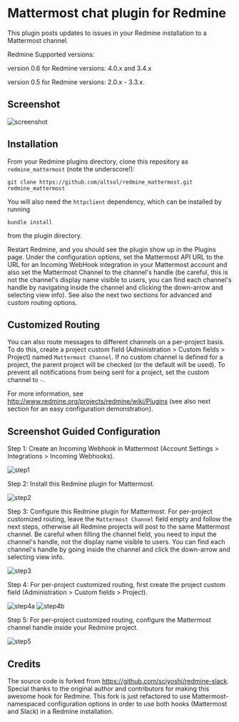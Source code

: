 # Mattermost chat plugin for Redmine

This plugin posts updates to issues in your Redmine installation to a Mattermost
channel.

Redmine Supported versions: 

version 0.6 for Redmine versions: 4.0.x and 3.4.x

version 0.5 for Redmine versions: 2.0.x - 3.3.x.

## Screenshot

![screenshot](https://raw.githubusercontent.com/altsol/redmine_mattermost/assets/screenshot.png)

## Installation

From your Redmine plugins directory, clone this repository as `redmine_mattermost` (note
the underscore!):

    git clone https://github.com/altsol/redmine_mattermost.git redmine_mattermost

You will also need the `httpclient` dependency, which can be installed by running

    bundle install

from the plugin directory.

Restart Redmine, and you should see the plugin show up in the Plugins page.
Under the configuration options, set the Mattermost API URL to the URL for an
Incoming WebHook integration in your Mattermost account and also set the Mattermost
Channel to the channel's handle (be careful, this is not the channel's display name
visible to users, you can find each channel's handle by navigating inside the channel
and clicking the down-arrow and selecting view info). See also the next two sections
for advanced and custom routing options.

## Customized Routing

You can also route messages to different channels on a per-project basis. To
do this, create a project custom field (Administration > Custom fields > Project)
named `Mattermost Channel`. If no custom channel is defined for a project, the parent
project will be checked (or the default will be used). To prevent all notifications
from being sent for a project, set the custom channel to `-`.

For more information, see http://www.redmine.org/projects/redmine/wiki/Plugins (see also next section for an easy configuration demonstration). 

## Screenshot Guided Configuration

Step 1: Create an Incoming Webhook in Mattermost (Account Settings > Integrations > Incoming Webhooks).

![step1](https://raw.githubusercontent.com/altsol/redmine_mattermost/assets/step1.png)

Step 2: Install this Redmine plugin for Mattermost.

![step2](https://raw.githubusercontent.com/altsol/redmine_mattermost/assets/step2.png)

Step 3: Configure this Redmine plugin for Mattermost. For per-project customized routing, leave the `Mattermost Channel` field empty and follow the next steps, otherwise all Redmine projects will post to the same Mattermost channel. Be careful when filling the channel field, you need to input the channel's handle, not the display name visible to users. You can find each channel's handle by going inside the channel and click the down-arrow and selecting view info.

![step3](https://raw.githubusercontent.com/altsol/redmine_mattermost/assets/step3.png)

Step 4: For per-project customized routing, first create the project custom field (Administration > Custom fields > Project).

![step4a](https://raw.githubusercontent.com/altsol/redmine_mattermost/assets/step4a.png)
![step4b](https://raw.githubusercontent.com/altsol/redmine_mattermost/assets/step4b.png)

Step 5: For per-project customized routing, configure the Mattermost channel handle inside your Redmine project.

![step5](https://raw.githubusercontent.com/altsol/redmine_mattermost/assets/step5.png)

## Credits

The source code is forked from https://github.com/sciyoshi/redmine-slack. Special thanks to the original author and contributors for making this awesome hook for Redmine. This fork is just refactored to use Mattermost-namespaced configuration options in order to use both hooks (Mattermost and Slack) in a Redmine installation.
